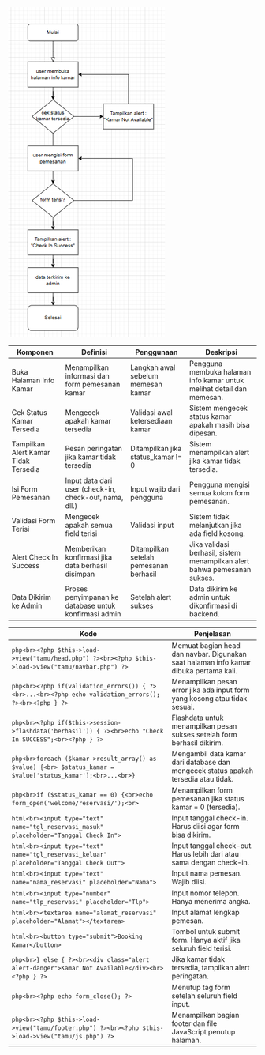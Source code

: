 
![Dokumentasi Hasil Uji](flowchart.png)  




Komponen                             | Definisi                                               | Penggunaan                             | Deskripsi                                                                |
| ------------------------------------ | ------------------------------------------------------ | -------------------------------------- | ------------------------------------------------------------------------ |
| Buka Halaman Info Kamar              | Menampilkan informasi dan form pemesanan kamar         | Langkah awal sebelum memesan kamar     | Pengguna membuka halaman info kamar untuk melihat detail dan memesan.    |
| Cek Status Kamar Tersedia            | Mengecek apakah kamar tersedia                         | Validasi awal ketersediaan kamar       | Sistem mengecek status kamar apakah masih bisa dipesan.                  |
| Tampilkan Alert Kamar Tidak Tersedia | Pesan peringatan jika kamar tidak tersedia             | Ditampilkan jika status\_kamar != 0    | Sistem menampilkan alert jika kamar tidak tersedia.                      |
| Isi Form Pemesanan                   | Input data dari user (check-in, check-out, nama, dll.) | Input wajib dari pengguna              | Pengguna mengisi semua kolom form pemesanan.                             |
| Validasi Form Terisi                 | Mengecek apakah semua field terisi                     | Validasi input                         | Sistem tidak melanjutkan jika ada field kosong.                          |
| Alert Check In Success               | Memberikan konfirmasi jika data berhasil disimpan      | Ditampilkan setelah pemesanan berhasil | Jika validasi berhasil, sistem menampilkan alert bahwa pemesanan sukses. |
| Data Dikirim ke Admin                | Proses penyimpanan ke database untuk konfirmasi admin  | Setelah alert sukses                   | Data dikirim ke admin untuk dikonfirmasi di backend.                     |




| Kode                                                                                                          | Penjelasan                                                                            |
| ------------------------------------------------------------------------------------------------------------- | ------------------------------------------------------------------------------------- |
| `php<br><?php $this->load->view("tamu/head.php") ?><br><?php $this->load->view("tamu/navbar.php") ?>`         | Memuat bagian head dan navbar. Digunakan saat halaman info kamar dibuka pertama kali. |
| `php<br><?php if(validation_errors()) { ?><br>...<br><?php echo validation_errors(); ?><br><?php } ?>`        | Menampilkan pesan error jika ada input form yang kosong atau tidak sesuai.            |
| `php<br><?php if($this->session->flashdata('berhasil')) { ?><br>echo "Check In SUCCESS";<br><?php } ?>`       | Flashdata untuk menampilkan pesan sukses setelah form berhasil dikirim.               |
| `php<br>foreach ($kamar->result_array() as $value) {<br> $status_kamar = $value['status_kamar'];<br>...<br>}` | Mengambil data kamar dari database dan mengecek status apakah tersedia atau tidak.    |
| `php<br>if ($status_kamar == 0) {<br>echo form_open('welcome/reservasi/');<br>`                               | Menampilkan form pemesanan jika status kamar = 0 (tersedia).                          |
| `html<br><input type="text" name="tgl_reservasi_masuk" placeholder="Tanggal Check In">`                       | Input tanggal check-in. Harus diisi agar form bisa dikirim.                           |
| `html<br><input type="text" name="tgl_reservasi_keluar" placeholder="Tanggal Check Out">`                     | Input tanggal check-out. Harus lebih dari atau sama dengan check-in.                  |
| `html<br><input type="text" name="nama_reservasi" placeholder="Nama">`                                        | Input nama pemesan. Wajib diisi.                                                      |
| `html<br><input type="number" name="tlp_reservasi" placeholder="Tlp">`                                        | Input nomor telepon. Hanya menerima angka.                                            |
| `html<br><textarea name="alamat_reservasi" placeholder="Alamat"></textarea>`                                  | Input alamat lengkap pemesan.                                                         |
| `html<br><button type="submit">Booking Kamar</button>`                                                        | Tombol untuk submit form. Hanya aktif jika seluruh field terisi.                      |
| `php<br>} else { ?><br><div class="alert alert-danger">Kamar Not Available</div><br><?php } ?>`               | Jika kamar tidak tersedia, tampilkan alert peringatan.                                |
| `php<br><?php echo form_close(); ?>`                                                                          | Menutup tag form setelah seluruh field input.                                         |
| `php<br><?php $this->load->view("tamu/footer.php") ?><br><?php $this->load->view("tamu/js.php") ?>`           | Menampilkan bagian footer dan file JavaScript penutup halaman.                        |
